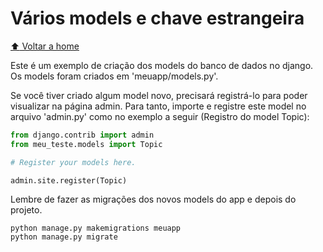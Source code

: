 # Vários models e chave estrangeira

[:arrow_up: Voltar a home](https://github.com/Dirack/Estudos/tree/master/Python/django#django)

Este é um exemplo de criação dos models do banco de dados no django. Os models foram criados em 'meuapp/models.py'.

Se você tiver criado algum model novo, precisará registrá-lo para poder visualizar na página admin. Para tanto,
importe e registre este model no arquivo 'admin.py' como no exemplo a seguir (Registro do model Topic):

```py
from django.contrib import admin
from meu_teste.models import Topic

# Register your models here.

admin.site.register(Topic)
```

Lembre de fazer as migrações dos novos models do app e depois do projeto.

```
python manage.py makemigrations meuapp
python manage.py migrate
```
